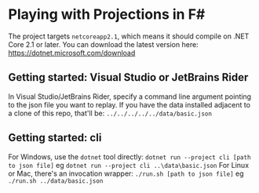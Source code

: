 # Playing with Projections in F#
The project targets `netcoreapp2.1`, which means it should compile on .NET Core 2.1 or later. You can download the latest version here: https://dotnet.microsoft.com/download

## Getting started: Visual Studio or JetBrains Rider
In Visual Studio/JetBrains Rider, specify a command line argument pointing to the json file you want to replay. If you have the data installed adjacent to a clone of this repo, that'll be: `../../../../../data/basic.json`

## Getting started: cli
For Windows, use the `dotnet` tool directly: `dotnet run --project cli [path to json file]` eg `dotnet run --project cli ..\data\basic.json`
For Linux or Mac, there's an invocation wrapper: `./run.sh [path to json file]` eg `./run.sh ../data/basic.json`
